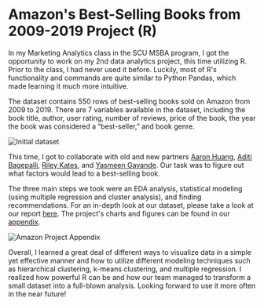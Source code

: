 # Amazon's Best-Selling Books from 2009-2019 Project (R)

In my Marketing Analytics class in the SCU MSBA program, I got the opportunity to work on my 2nd data analytics project, this time utilizing
R. Prior to the class, I had never used it before. Luckily, most of R's functionality and commands are quite similar to Python Pandas,
which made learning it much more intuitive.

The dataset contains 550 rows of best-selling books sold on Amazon from 2009 to 2019. There are 7 variables available in the 
dataset, including the book title, author, user rating, number of reviews, price of the book, the year the book was considered a 
“best-seller,” and book genre. 

![Initial dataset](https://cdn.discordapp.com/attachments/663146570765566003/1108148032232489020/image.png "First 15 Rows of the Dataset")

This time, I got to collaborate with old and new partners
[Aaron Huang](https://www.linkedin.com/in/aaron-huang-scu/), [Aditi Bagepalli](https://www.linkedin.com/in/aditibagepalli/), 
[Riley Kates](https://www.linkedin.com/in/riley-kates/), and 
[Yasmeen Gavande](https://www.linkedin.com/in/angel-investing/). Our task was to figure out what factors would lead to a best-selling book.

The three main steps we took were an EDA analysis, statistical modeling (using multiple regression and cluster analysis), and finding recommendations. For an in-depth look at our dataset, please take a look at our report [here](https://docs.google.com/document/d/1C4GuHYbQA7oyNGj8uBtQ5z29XH_jUW7wvHv6qw9chSU/edit?usp=sharing). The project's charts and figures can be found in our [appendix](https://docs.google.com/document/d/1n_J_oEVUa7tbNdvfSLz08R5ytFA4DRpF6xceAV5NmT4/edit?usp=sharing). 

![Amazon Project Appendix](https://cdn.discordapp.com/attachments/663146570765566003/1108157183155253288/image.png "My Personal Favorite Visual")

Overall, I learned a great deal of different ways to visualize data in a simple yet effective manner and how to utilize different modeling techniques such as hierarchical clustering, k-means clustering, and multiple regression. I realized how powerful R can be and how our team managed to transform a small dataset into a full-blown analysis. Looking forward to use it more often in the near future!



